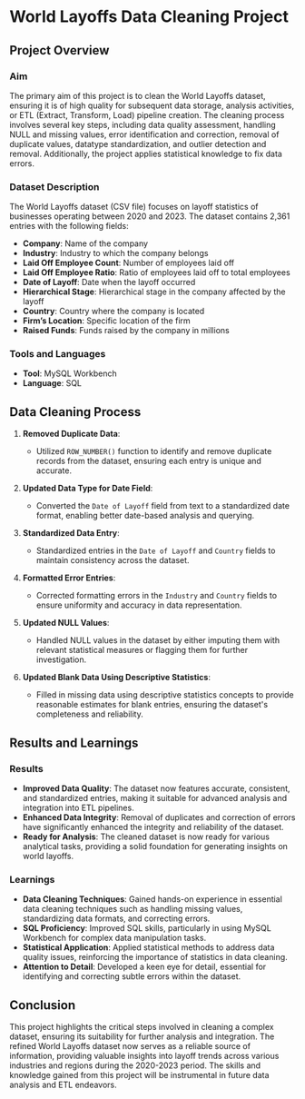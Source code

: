 # World Layoffs Data Cleaning Project

## Project Overview

### Aim
The primary aim of this project is to clean the World Layoffs dataset, ensuring it is of high quality for subsequent data storage, analysis activities, or ETL (Extract, Transform, Load) pipeline creation. The cleaning process involves several key steps, including data quality assessment, handling NULL and missing values, error identification and correction, removal of duplicate values, datatype standardization, and outlier detection and removal. Additionally, the project applies statistical knowledge to fix data errors.

### Dataset Description
The World Layoffs dataset (CSV file) focuses on layoff statistics of businesses operating between 2020 and 2023. The dataset contains 2,361 entries with the following fields:
- **Company**: Name of the company
- **Industry**: Industry to which the company belongs
- **Laid Off Employee Count**: Number of employees laid off
- **Laid Off Employee Ratio**: Ratio of employees laid off to total employees
- **Date of Layoff**: Date when the layoff occurred
- **Hierarchical Stage**: Hierarchical stage in the company affected by the layoff
- **Country**: Country where the company is located
- **Firm’s Location**: Specific location of the firm
- **Raised Funds**: Funds raised by the company in millions

### Tools and Languages
- **Tool**: MySQL Workbench
- **Language**: SQL

## Data Cleaning Process

1. **Removed Duplicate Data**:
   - Utilized `ROW_NUMBER()` function to identify and remove duplicate records from the dataset, ensuring each entry is unique and accurate.

2. **Updated Data Type for Date Field**:
   - Converted the `Date of Layoff` field from text to a standardized date format, enabling better date-based analysis and querying.

3. **Standardized Data Entry**:
   - Standardized entries in the `Date of Layoff` and `Country` fields to maintain consistency across the dataset.

4. **Formatted Error Entries**:
   - Corrected formatting errors in the `Industry` and `Country` fields to ensure uniformity and accuracy in data representation.

5. **Updated NULL Values**:
   - Handled NULL values in the dataset by either imputing them with relevant statistical measures or flagging them for further investigation.

6. **Updated Blank Data Using Descriptive Statistics**:
   - Filled in missing data using descriptive statistics concepts to provide reasonable estimates for blank entries, ensuring the dataset's completeness and reliability.

## Results and Learnings

### Results
- **Improved Data Quality**: The dataset now features accurate, consistent, and standardized entries, making it suitable for advanced analysis and integration into ETL pipelines.
- **Enhanced Data Integrity**: Removal of duplicates and correction of errors have significantly enhanced the integrity and reliability of the dataset.
- **Ready for Analysis**: The cleaned dataset is now ready for various analytical tasks, providing a solid foundation for generating insights on world layoffs.

### Learnings
- **Data Cleaning Techniques**: Gained hands-on experience in essential data cleaning techniques such as handling missing values, standardizing data formats, and correcting errors.
- **SQL Proficiency**: Improved SQL skills, particularly in using MySQL Workbench for complex data manipulation tasks.
- **Statistical Application**: Applied statistical methods to address data quality issues, reinforcing the importance of statistics in data cleaning.
- **Attention to Detail**: Developed a keen eye for detail, essential for identifying and correcting subtle errors within the dataset.

## Conclusion

This project highlights the critical steps involved in cleaning a complex dataset, ensuring its suitability for further analysis and integration. The refined World Layoffs dataset now serves as a reliable source of information, providing valuable insights into layoff trends across various industries and regions during the 2020-2023 period. The skills and knowledge gained from this project will be instrumental in future data analysis and ETL endeavors.
